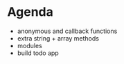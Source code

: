 # Agenda
- anonymous and callback functions
- extra string + array methods
- modules
- build todo app
